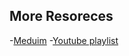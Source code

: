 ## More Resoreces 

  -[Meduim](https://medium.com/@akshatarora7/mastering-api-calls-and-response-handling-with-dio-in-flutter-8f3b78b644de)
  -[Youtube playlist](https://www.youtube.com/playlist?list=PLW3uJGWFOnbEw2PfOLoBV8msehVZtIWFz)
